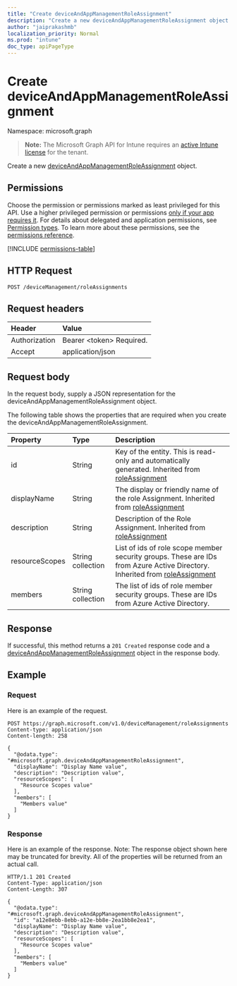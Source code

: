 ```yaml
---
title: "Create deviceAndAppManagementRoleAssignment"
description: "Create a new deviceAndAppManagementRoleAssignment object."
author: "jaiprakashmb"
localization_priority: Normal
ms.prod: "intune"
doc_type: apiPageType
---
```


# Create deviceAndAppManagementRoleAssignment

Namespace: microsoft.graph

> **Note:** The Microsoft Graph API for Intune requires an [active Intune license](https://go.microsoft.com/fwlink/?linkid=839381) for the tenant.

Create a new [deviceAndAppManagementRoleAssignment](../resources/intune-rbac-deviceandappmanagementroleassignment.md) object.

## Permissions
Choose the permission or permissions marked as least privileged for this API. Use a higher privileged permission or permissions [only if your app requires it](/graph/permissions-overview#best-practices-for-using-microsoft-graph-permissions). For details about delegated and application permissions, see [Permission types](/graph/permissions-overview#permission-types). To learn more about these permissions, see the [permissions reference](/graph/permissions-reference).

<!-- { "blockType": "permissions", "name": "intune_rbac_deviceandappmanagementroleassignment_create" } -->
[!INCLUDE [permissions-table](../includes/permissions/intune-rbac-deviceandappmanagementroleassignment-create-permissions.md)]

## HTTP Request
<!-- {
  "blockType": "ignored"
}
-->
``` http
POST /deviceManagement/roleAssignments
```

## Request headers
|Header|Value|
|:---|:---|
|Authorization|Bearer &lt;token&gt; Required.|
|Accept|application/json|

## Request body
In the request body, supply a JSON representation for the deviceAndAppManagementRoleAssignment object.

The following table shows the properties that are required when you create the deviceAndAppManagementRoleAssignment.

|Property|Type|Description|
|:---|:---|:---|
|id|String|Key of the entity. This is read-only and automatically generated. Inherited from [roleAssignment](../resources/intune-rbac-roleassignment.md)|
|displayName|String|The display or friendly name of the role Assignment. Inherited from [roleAssignment](../resources/intune-rbac-roleassignment.md)|
|description|String|Description of the Role Assignment. Inherited from [roleAssignment](../resources/intune-rbac-roleassignment.md)|
|resourceScopes|String collection|List of ids of role scope member security groups.  These are IDs from Azure Active Directory. Inherited from [roleAssignment](../resources/intune-rbac-roleassignment.md)|
|members|String collection|The list of ids of role member security groups. These are IDs from Azure Active Directory.|



## Response
If successful, this method returns a `201 Created` response code and a [deviceAndAppManagementRoleAssignment](../resources/intune-rbac-deviceandappmanagementroleassignment.md) object in the response body.

## Example

### Request
Here is an example of the request.
``` http
POST https://graph.microsoft.com/v1.0/deviceManagement/roleAssignments
Content-type: application/json
Content-length: 258

{
  "@odata.type": "#microsoft.graph.deviceAndAppManagementRoleAssignment",
  "displayName": "Display Name value",
  "description": "Description value",
  "resourceScopes": [
    "Resource Scopes value"
  ],
  "members": [
    "Members value"
  ]
}
```

### Response
Here is an example of the response. Note: The response object shown here may be truncated for brevity. All of the properties will be returned from an actual call.
``` http
HTTP/1.1 201 Created
Content-Type: application/json
Content-Length: 307

{
  "@odata.type": "#microsoft.graph.deviceAndAppManagementRoleAssignment",
  "id": "a12e8ebb-8ebb-a12e-bb8e-2ea1bb8e2ea1",
  "displayName": "Display Name value",
  "description": "Description value",
  "resourceScopes": [
    "Resource Scopes value"
  ],
  "members": [
    "Members value"
  ]
}
```
